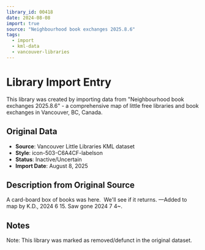 ```yaml
---
library_id: 00418
date: 2024-08-08
import: true
source: "Neighbourhood book exchanges 2025.8.6"
tags:
  - import
  - kml-data
  - vancouver-libraries
---
```


# Library Import Entry

This library was created by importing data from "Neighbourhood book exchanges 2025.8.6" - a comprehensive map of little free libraries and book exchanges in Vancouver, BC, Canada.

## Original Data

- **Source**: Vancouver Little Libraries KML dataset
- **Style**: icon-503-C6A4CF-labelson
- **Status**: Inactive/Uncertain
- **Import Date**: August 8, 2025

## Description from Original Source

A card-board box of books was here.  
We'll see if it returns.
—Added to map by K.D., 2024 6 15.
Saw gone 2024 7 4~.



## Notes

Note: This library was marked as removed/defunct in the original dataset.
